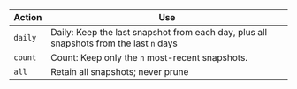 Action                 | Use
---------------------- | ---
`daily`                | Daily: Keep the last snapshot from each day, plus all snapshots from the last `n` days
`count`                | Count: Keep only the `n` most-recent snapshots.
`all`                  | Retain all snapshots; never prune

